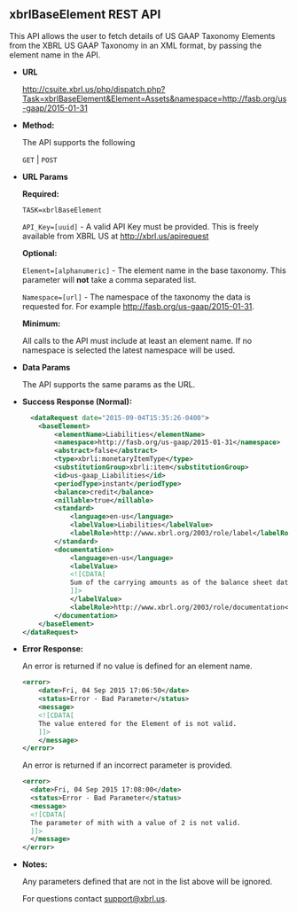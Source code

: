 xbrlBaseElement REST API
----
This API allows the user to fetch details of US GAAP Taxonomy Elements from the XBRL US GAAP Taxonomy in an XML format, by passing the element name in the API.

* **URL**

  <http://csuite.xbrl.us/php/dispatch.php?Task=xbrlBaseElement&Element=Assets&namespace=http://fasb.org/us-gaap/2015-01-31>

* **Method:**

  The API supports the following

  `GET` | `POST`

*  **URL Params**

   **Required:**

   `TASK=xbrlBaseElement`

   `API_Key=[uuid]` - A valid API Key must be provided. This is freely available from XBRL US at <http://xbrl.us/apirequest>

   **Optional:**

    `Element=[alphanumeric]` - The element name in the base taxonomy. This parameter will **not** take a comma separated list.

    `Namespace=[url]` - The namespace of the taxonomy the data is requested for. For example http://fasb.org/us-gaap/2015-01-31.

   **Minimum:**

   All calls to the API must include at least an element name.  If no namespace is selected the latest namespace will be used.


* **Data Params**

    The API supports the same params as the URL.

* **Success Response (Normal):**

    ```XML
      <dataRequest date="2015-09-04T15:35:26-0400">
        <baseElement>
            <elementName>Liabilities</elementName>
            <namespace>http://fasb.org/us-gaap/2015-01-31</namespace>
            <abstract>false</abstract>
            <type>xbrli:monetaryItemType</type>
            <substitutionGroup>xbrli:item</substitutionGroup>
            <id>us-gaap_Liabilities</id>
            <periodType>instant</periodType>
            <balance>credit</balance>
            <nillable>true</nillable>
            <standard>
                <language>en-us</language>
                <labelValue>Liabilities</labelValue>
                <labelRole>http://www.xbrl.org/2003/role/label</labelRole>
            </standard>
            <documentation>
                <language>en-us</language>
                <labelValue>
                <![CDATA[
                Sum of the carrying amounts as of the balance sheet date of all liabilities that are recognized. Liabilities are probable future sacrifices of economic benefits arising from present obligations of an entity to transfer assets or provide services to other entities in the future.
                ]]>
                </labelValue>
                <labelRole>http://www.xbrl.org/2003/role/documentation</labelRole>
            </documentation>
        </baseElement>
    </dataRequest>
    ```

* **Error Response:**

    An error is returned if no value is defined for an element name.

    ```XML
    <error>
        <date>Fri, 04 Sep 2015 17:06:50</date>
        <status>Error - Bad Parameter</status>
        <message>
        <![CDATA[
        The value entered for the Element of is not valid.
        ]]>
        </message>
    </error>
    ```
    An error is returned if an incorrect parameter is provided.

    ```XML
    <error>
      <date>Fri, 04 Sep 2015 17:08:00</date>
      <status>Error - Bad Parameter</status>
      <message>
      <![CDATA[
      The parameter of mith with a value of 2 is not valid.
      ]]>
      </message>
    </error>
    ```



* **Notes:**

  Any parameters defined that are not in the list above will be ignored.

  For questions contact support@xbrl.us.
